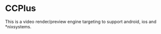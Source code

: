CCPlus
======

This is a video render/preview engine targeting to support android, ios and *nixsystems.
